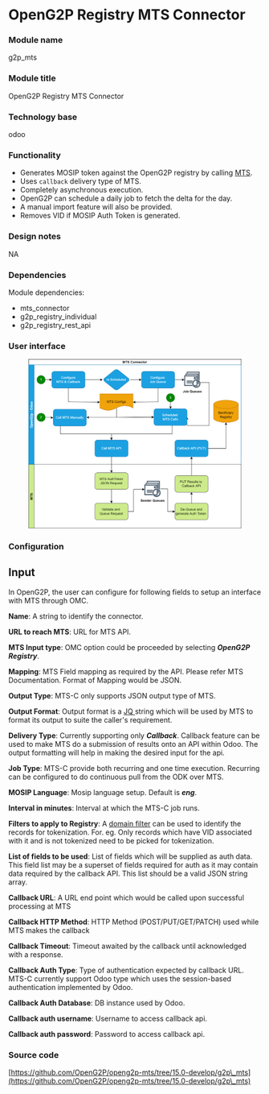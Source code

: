 # OpenG2P Registry MTS Connector

### Module name

g2p\_mts

### Module title

OpenG2P Registry MTS Connector

### Technology base

odoo

### Functionality

* Generates MOSIP token against the OpenG2P registry by calling [MTS](https://docs.mosip.io/1.2.0/integrations/mosip-token-seeder).
* Uses `callback` delivery type of MTS.
* Completely asynchronous execution.
* OpenG2P can schedule a daily job to fetch the delta for the day.
* A manual import feature will also be provided.
* Removes VID if MOSIP Auth Token is generated.

### Design notes

NA

### Dependencies

Module dependencies:

* mts\_connector
* g2p\_registry\_individual
* g2p\_registry\_rest\_api

### User interface

<figure><img src="../../../.gitbook/assets/spaces_4EyCrLbFom7vj7UcMIUZ_uploads_git-blob-db52d2d1e7849707e6275cfaaf7548016a971514_openg2p-registry-mts-connector.webp" alt=""><figcaption></figcaption></figure>

### Configuration

## Input

In OpenG2P, the user can configure for following fields to setup an interface with MTS through OMC.

**Name**: A string to identify the connector.

**URL to reach MTS**: URL for MTS API.

**MTS Input type**: OMC option could be proceeded by selecting _**OpenG2P Registry**_.

**Mapping**: MTS Field mapping as required by the API. Please refer MTS Documentation. Format of Mapping would be JSON.

**Output Type**: MTS-C only supports JSON output type of MTS.

**Output Format**: Output format is a [JQ ](https://stedolan.github.io/jq/)string which will be used by MTS to format its output to suite the caller's requirement.

**Delivery Type**: Currently supporting only _**Callback**_. Callback feature can be used to make MTS do a submission of results onto an API within Odoo. The output formatting will help in making the desired input for the api.

**Job Type**: MTS-C provide both recurring and one time execution. Recurring can be configured to do continuous pull from the ODK over MTS.

**MOSIP Language**: Mosip language setup. Default is _**eng**_.

**Interval in minutes**: Interval at which the MTS-C job runs.

**Filters to apply to Registry**: A [domain filter](https://odootricks.tips/about/building-blocks/domain-in-odoo/) can be used to identify the records for tokenization. For. eg. Only records which have VID associated with it and is not tokenized need to be picked for tokenization.

**List of fields to be used**: List of fields which will be supplied as auth data. This field list may be a superset of fields required for auth as it may contain data required by the callback API. This list should be a valid JSON string array.

**Callback URL**: A URL end point which would be called upon successful processing at MTS

**Callback HTTP Method**: HTTP Method (POST/PUT/GET/PATCH) used while MTS makes the callback

**Callback Timeout**: Timeout awaited by the callback until acknowledged with a response.

**Callback Auth Type**: Type of authentication expected by callback URL. MTS-C currently support Odoo type which uses the session-based authentication implemented by Odoo.

**Callback Auth Database**: DB instance used by Odoo.

**Callback auth username**: Username to access callback api.

**Callback auth password**: Password to access callback api.

### Source code

[https://github.com/OpenG2P/openg2p-mts/tree/15.0-develop/g2p\_mts](https://github.com/OpenG2P/openg2p-mts/tree/15.0-develop/g2p\_mts)
